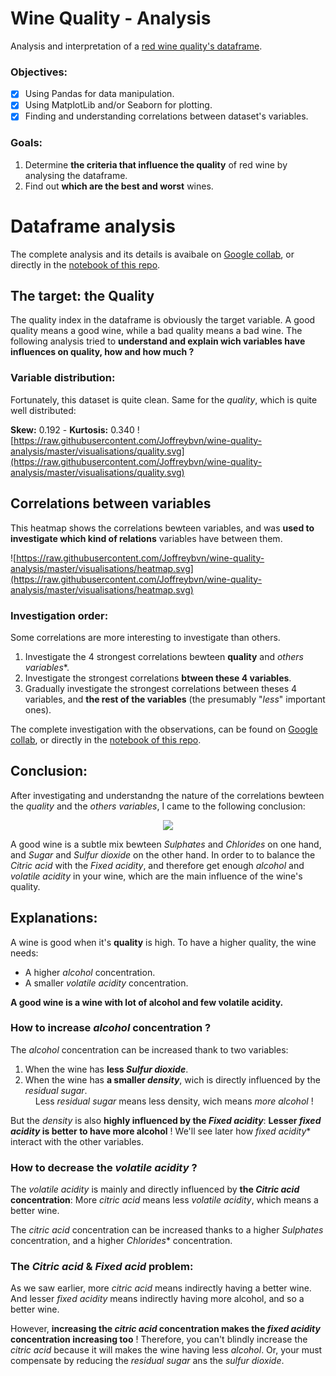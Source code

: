 # Wine Quality -  Analysis

Analysis and interpretation of a [red wine quality's dataframe](https://www.kaggle.com/uciml/red-wine-quality-cortez-et-al-2009).

### Objectives:
 - [x] Using Pandas for data manipulation.
 - [x] Using MatplotLib and/or Seaborn for plotting.
 - [x] Finding and understanding correlations between dataset's variables.

### Goals:
1. Determine **the criteria that influence the quality** of red wine by analysing the dataframe.
2. Find out **which are the best and worst** wines.

# Dataframe analysis
The complete analysis and its details is avaibale on [Google collab](https://colab.research.google.com/drive/1VdehLoCJraz0GHCz8B6EmgoCrP33TVoc?usp=sharing), or directly in the [notebook of this repo]().

## The target: the Quality

The quality index in the dataframe is obviously the target variable. A good quality means a good wine, while a bad quality means a bad wine. The following analysis tried to **understand and explain wich variables have influences on quality, how and how much ?**

### Variable distribution:
Fortunately, this dataset is quite clean. Same for the *quality*, which is quite well distributed:

**Skew:** 0.192 - **Kurtosis:** 0.340
![https://raw.githubusercontent.com/Joffreybvn/wine-quality-analysis/master/visualisations/quality.svg](https://raw.githubusercontent.com/Joffreybvn/wine-quality-analysis/master/visualisations/quality.svg)

## Correlations between variables

This heatmap shows the correlations bewteen variables, and was **used to investigate which kind of relations** variables have between them.

![https://raw.githubusercontent.com/Joffreybvn/wine-quality-analysis/master/visualisations/heatmap.svg](https://raw.githubusercontent.com/Joffreybvn/wine-quality-analysis/master/visualisations/heatmap.svg)

### Investigation order:
Some correlations are more interesting to investigate than others.

1. Investigate the 4 strongest correlations bewteen **quality** and *others variables**.
2. Investigate the strongest correlations **btween these 4 variables**.
3. Gradually investigate the strongest correlations between theses 4 variables, and **the rest of the variables** (the presumably "*less*" important ones).

The complete investigation with the observations, can be found on [Google collab](https://colab.research.google.com/drive/1VdehLoCJraz0GHCz8B6EmgoCrP33TVoc?usp=sharing), or directly in the [notebook of this repo]().

## Conclusion:

After investigating and understandng the nature of the correlations bewteen the *quality* and the *others variables*, I came to the following conclusion:

<p align="center">
  <img src="https://raw.githubusercontent.com/Joffreybvn/wine-quality-analysis/master/visualisations/wine.svg">
</p>

A good wine is a subtle mix bewteen *Sulphates* and *Chlorides* on one hand, and *Sugar* and *Sulfur dioxide* on the other hand. In order to to balance the *Citric acid* with the *Fixed acidity*, and therefore get enough *alcohol* and *volatile acidity* in your wine, which are the main influence of the wine's quality.

## Explanations:

A wine is good when it's **quality** is high. To have a higher quality, the wine needs:
- A higher *alcohol* concentration.
- A smaller *volatile acidity* concentration.

**A good wine is a wine with lot of alcohol and few volatile acidity.**

### How to increase *alcohol* concentration ?
The *alcohol* concentration can be increased thank to two variables:
1. When the wine has **less *Sulfur dioxide***. 
2. When the wine has **a smaller *density***, wich is directly influenced by the *residual sugar*.<br>
<img src="https://raw.githubusercontent.com/Joffreybvn/challenge-collecting-data/master/docs/arrow.svg" width="12"> Less *residual sugar* means less density, wich means *more alcohol* !

But the *density* is also **highly influenced by the *Fixed acidity***: **Lesser *fixed acidity* is better to have more alcohol** ! We'll see later how *fixed acidity** interact with the other variables.

### How to decrease the *volatile acidity* ?
The *volatile acidity* is mainly and directly influenced by **the *Citric acid* concentration**: More *citric acid* means less *volatile acidity*, which means a better wine.

The *citric acid* concentration can be increased thanks to a higher *Sulphates* concentration, and a higher *Chlorides** concentration. 

### The *Citric acid* & *Fixed acid* problem:
As we saw earlier, more *citric acid* means indirectly having a better wine. And lesser *fixed acidity* means indirectly having more alcohol, and so a better wine.

However, **increasing the *citric acid* concentration makes the *fixed acidity* concentration increasing too** ! Therefore, you can't blindly increase the *citric acid* because it will makes the wine having less *alcohol*. Or, your must compensate by reducing the *residual sugar* ans the *sulfur dioxide*. 
